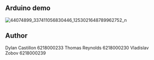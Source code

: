 ## Arduino demo

![44074899_337411056830446_1253021648789962752_n](https://user-images.githubusercontent.com/15608582/46920160-75c5e300-cfea-11e8-8d27-f54e74bcab81.png)

## Author

Dylan Castillon 6218000233
Thomas Reynolds 6218000230
Vladislav Zobov 6218000239
